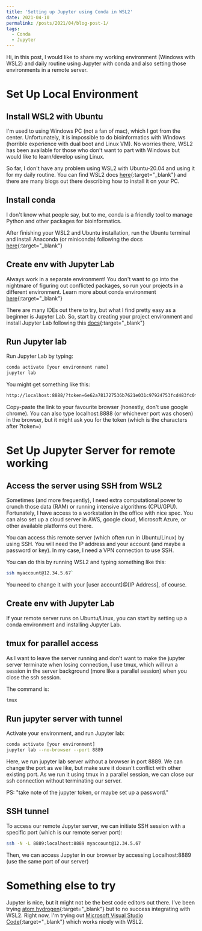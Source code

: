 ```yaml
---
title: 'Setting up Jupyter using Conda in WSL2'
date: 2021-04-10
permalink: /posts/2021/04/blog-post-1/
tags:
  - Conda
  - Jupyter
---
```


Hi, in this post, I would like to share my working environment (Windows with WSL2) and daily routine using Jupyter with conda and also setting those environments in a remote server. 

# Set Up Local Environment 
## Install WSL2 with Ubuntu
I'm used to using Windows PC (not a fan of mac), which I got from the center. Unfortunately, it is impossible to do bioinformatics with Windows (horrible experience with dual boot and Linux VM). No worries there, WSL2 has been available for those who don't want to part with Windows but would like to learn/develop using Linux.

So far, I don't have any problem using WSL2 with Ubuntu-20.04 and using it for my daily routine. You can find WSL2 docs [here](https://docs.microsoft.com/en-us/windows/wsl/install-win10){:target="_blank"} and there are many blogs out there describing how to install it on your PC.

## Install conda
I don't know what people say, but to me, conda is a friendly tool to manage Python and other packages for bioinformatics. 

After finishing your WSL2 and Ubuntu installation, run the Ubuntu terminal and install Anaconda (or miniconda) following the docs [here](https://docs.anaconda.com/anaconda/install/){:target="_blank"}

## Create env with Jupyter Lab
Always work in a separate environment! You don't want to go into the nightmare of figuring out conflicted packages, so run your projects in a different environment. Learn more about conda environment [here](https://docs.conda.io/projects/conda/en/4.6.1/user-guide/tasks/manage-environments.html){:target="_blank"}

There are many IDEs out there to try, but what I find pretty easy as a beginner is Jupyter Lab. So, start by creating your project environment and install Jupyter Lab following this [docs](https://jupyterlab.readthedocs.io/en/stable/getting_started/installation.html){:target="_blank"}

## Run Jupyter lab
Run Jupyter Lab by typing:

```sh
conda activate [your environment name]
jupyter lab
```
You might get something like this:

```sh
http://localhost:8888/?token=6e62a781727536b7621e031c97924753fcd483fc0f06aaa0`
```

Copy-paste the link to your favourite browser (honestly, don't use google chrome). You can also type localhost:8888 (or whichever port was chosen) in the browser, but it might ask you for the token (which is the characters after ?token=)

# Set Up Jupyter Server for remote working
## Access the server using SSH from WSL2
Sometimes (and more frequently), I need extra computational power to crunch those data (RAM) or running intensive algorithms (CPU/GPU). Fortunately, I have access to a workstation in the office with nice spec. You can also set up a cloud server in AWS, google cloud, Microsoft Azure, or other available platforms out there. 

You can access this remote server (which often run in Ubuntu/Linux) by using SSH. You will need the IP address and your account (and maybe a password or key). In my case, I need a VPN connection to use SSH.

You can do this by running WSL2 and typing something like this:

```sh
ssh myaccount@12.34.5.67`
```

You need to change it with your [user account]@[IP Address], of course.

## Create env with Jupyter Lab
If your remote server runs on Ubuntu/Linux, you can start by setting up a conda environment and installing Jupyter Lab.

## tmux for parallel access
As I want to leave the server running and don't want to make the jupyter server terminate when losing connection, I use tmux, which will run a session in the server background (more like a parallel session) when you close the ssh session. 

The command is:

```sh
tmux
```

## Run jupyter server with tunnel
Activate your environment, and run Jupyter lab:

```sh
conda activate [your environment]
jupyter lab --no-browser --port 8889
```

Here, we run jupyter lab server without a browser in port 8889. We can change the port as we like, but make sure it doesn't conflict with other existing port. As we run it using tmux in a parallel session, we can close our ssh connection without terminating our server. 

PS: "take note of the jupyter token, or maybe set up a password."

## SSH tunnel
To access our remote Jupyter server, we can initiate SSH session with a specific port (which is our remote server port):

```sh
ssh -N -L 8889:localhost:8889 myaccount@12.34.5.67
```

Then, we can access Jupyter in our browser by accessing Localhost:8889 (use the same port of our server)

# Something else to try
Jupyter is nice, but it might not be the best code editors out there. I've been trying [atom hydrogen](https://atom.io/packages/hydrogen){:target="_blank"} but to no success integrating with WSL2. Right now, I'm trying out [Microsoft Visual Studio Code](https://code.visualstudio.com/){:target="_blank"} which works nicely with WSL2.
